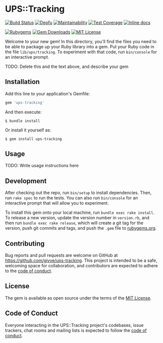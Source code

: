 # UPS::Tracking

[![Build Status](https://travis-ci.com/givve/ups-tracking.svg?branch=master)](https://travis-ci.com/givve/ups-tracking)
[![Depfu](https://badges.depfu.com/badges/ae3a3de3b900b7a66dff01c2ba4421bc/count.svg)](https://depfu.com/repos/github/givve/ups-tracking?project_id=6484)
[![Maintainability](https://api.codeclimate.com/v1/badges/6e939f158c09ba568048/maintainability)](https://codeclimate.com/github/givve/ups-tracking/maintainability)
[![Test Coverage](https://api.codeclimate.com/v1/badges/6e939f158c09ba568048/test_coverage)](https://codeclimate.com/github/givve/ups-tracking/test_coverage)
[![Inline docs](http://inch-ci.org/github/givve/ups-tracking.svg?branch=master)](http://inch-ci.org/github/givve/ups-tracking)

[![Rubygems](https://badgen.net/rubygems/v/ups-tracking)](https://rubygems.org/gems/ups-tracking)
[![Gem Downloads](https://badgen.net/rubygems/dt/ups-tracking)](https://rubygems.org/gems/ups-tracking)
[![MIT License](https://img.shields.io/badge/license-MIT-yellow.svg)](LICENSE.txt)

Welcome to your new gem! In this directory, you'll find the files you need to be able to package up your Ruby library into a gem. Put your Ruby code in the file `lib/ups/tracking`. To experiment with that code, run `bin/console` for an interactive prompt.

TODO: Delete this and the text above, and describe your gem

## Installation

Add this line to your application's Gemfile:

```ruby
gem 'ups-tracking'
```

And then execute:

    $ bundle install

Or install it yourself as:

    $ gem install ups-tracking

## Usage

TODO: Write usage instructions here

## Development

After checking out the repo, run `bin/setup` to install dependencies. Then, run `rake spec` to run the tests. You can also run `bin/console` for an interactive prompt that will allow you to experiment.

To install this gem onto your local machine, run `bundle exec rake install`. To release a new version, update the version number in `version.rb`, and then run `bundle exec rake release`, which will create a git tag for the version, push git commits and tags, and push the `.gem` file to [rubygems.org](https://rubygems.org).

## Contributing

Bug reports and pull requests are welcome on GitHub at https://github.com/givve/ups-tracking. This project is intended to be a safe, welcoming space for collaboration, and contributors are expected to adhere to the [code of conduct](https://github.com/givve/ups-tracking/blob/master/CODE_OF_CONDUCT.md).


## License

The gem is available as open source under the terms of the [MIT License](https://opensource.org/licenses/MIT).

## Code of Conduct

Everyone interacting in the UPS::Tracking project's codebases, issue trackers, chat rooms and mailing lists is expected to follow the [code of conduct](https://github.com/givve/ups-tracking/blob/master/CODE_OF_CONDUCT.md).
